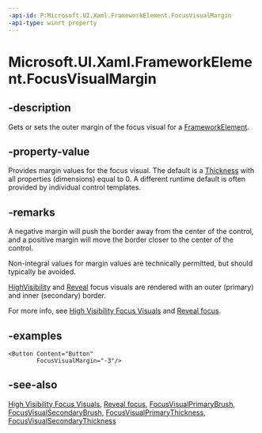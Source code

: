 ```yaml
---
-api-id: P:Microsoft.UI.Xaml.FrameworkElement.FocusVisualMargin
-api-type: winrt property
---
```


<!-- Property syntax
public Windows.UI.Xaml.Thickness FocusVisualMargin { get;  set; }
-->

# Microsoft.UI.Xaml.FrameworkElement.FocusVisualMargin

## -description

Gets or sets the outer margin of the focus visual for a [FrameworkElement](frameworkelement.md).

## -property-value

Provides margin values for the focus visual. The default is a [Thickness](thickness.md) with all properties (dimensions) equal to 0. A different runtime default is often provided by individual control templates.

## -remarks

A negative margin will push the border away from the center of the control, and a positive margin will move the border closer to the center of the control.

Non-integral values for margin values are technically permitted, but should typically be avoided.

[HighVisibility](focusvisualkind.md) and [Reveal](focusvisualkind.md) focus visuals are rendered with an outer (primary) and inner (secondary) border.

For more info, see [High Visibility Focus Visuals](/windows/uwp/design/input/guidelines-for-visualfeedback#high-visibility-focus-visuals) and [Reveal focus](/windows/uwp/design/style/reveal-focus).

## -examples

```xaml
<Button Content="Button"
        FocusVisualMargin="-3"/>
```

## -see-also

[High Visibility Focus Visuals](/windows/uwp/design/input/guidelines-for-visualfeedback#high-visibility-focus-visuals), [Reveal focus](/windows/uwp/design/style/reveal-focus), [FocusVisualPrimaryBrush](frameworkelement_focusvisualprimarybrush.md), [FocusVisualSecondaryBrush](frameworkelement_focusvisualsecondarybrush.md), [FocusVisualPrimaryThickness](frameworkelement_focusvisualprimarythickness.md), [FocusVisualSecondaryThickness](frameworkelement_focusvisualsecondarythickness.md)

